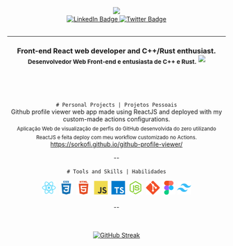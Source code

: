 <div id="header" align="center">
  <img src="https://media.giphy.com/media/M9gbBd9nbDrOTu1Mqx/giphy.gif" width="100"/>
  
  <div id="badges">
    <a href="https://www.linkedin.com/in/kinanprincipe">
      <img src="https://img.shields.io/badge/LinkedIn-steelblue?style=for-the-badge&logo=linkedin&logoColor=white" alt="LinkedIn Badge"/>
    </a>
    <a href="https://twitter.com/kinanprincipe">
      <img src="https://img.shields.io/badge/Twitter-blue?style=for-the-badge&logo=twitter&logoColor=white" alt="Twitter Badge"/>
    </a>
  </div>
  <img src="https://komarev.com/ghpvc/?username=sorkofi&style=flat-square&color=blue" alt=""/>
  
  ***
  
  ### Front-end React web developer and C++/Rust enthusiast. <br /> <sub>Desenvolvedor Web Front-end e entusiasta de C++ e Rust.</sub> <img src="https://camo.githubusercontent.com/fb070d9f71a64edbafed08519130d75e7e0a0a69665d50d94ad095157f702e59/68747470733a2f2f6d656469612e67697068792e636f6d2f6d656469612f6d47634e6a736657416a593541455a4e77362f67697068792e676966" width="48px" />
  
  <br />
  <br />
  <br />
  
  `# Personal Projects | Projetos Pessoais`<br />
  Github profile viewer web app made using ReactJS and deployed with my custom-made actions configurations.<br />
  <sub>Aplicação Web de visualização de perfis do GitHub desenvolvida do zero utilizando ReactJS e feita deploy com meu workflow customizado no Actions.</sub>
  https://sorkofi.github.io/github-profile-viewer/
  
 --
  
  `# Tools and Skills | Habilidades`
  <div>
    <img src="https://github.com/devicons/devicon/blob/master/icons/react/react-original.svg" title="React" alt="React" width="32"/>&nbsp;
    <img src="https://github.com/devicons/devicon/blob/master/icons/css3/css3-plain-wordmark.svg"  title="CSS3" alt="CSS" width="32"/>&nbsp;
    <img src="https://github.com/devicons/devicon/blob/master/icons/html5/html5-plain-wordmark.svg" title="HTML5" alt="HTML" width="32"/>&nbsp;
    <img src="https://github.com/devicons/devicon/blob/master/icons/javascript/javascript-original.svg" title="JavaScript" alt="JavaScript" width="32"/>&nbsp;
    <img src="https://github.com/devicons/devicon/blob/master/icons/typescript/typescript-original.svg" title="TypeScript" alt="TypeScript" width="32"/>&nbsp;
    <img src="https://github.com/devicons/devicon/blob/master/icons/nodejs/nodejs-original.svg" title="NodeJS" alt="NodeJS" width="32"/>&nbsp;
    <img src="https://github.com/devicons/devicon/blob/master/icons/git/git-plain.svg" title="Git" **alt="Git" width="32"/>
    <img src="https://github.com/devicons/devicon/blob/master/icons/figma/figma-original.svg" title="Figma" **alt="Figma" width="32"/>
    <img src="https://github.com/devicons/devicon/blob/master/icons/tailwindcss/tailwindcss-plain.svg" title="TailwindCSS" **alt="TailwindCSS" width="32"/>
</div>
<br/>
--
  
  <br />
  <br />
  <br />
  
  [![GitHub Streak](http://github-readme-streak-stats.herokuapp.com?user=sorkofi&theme=dracula)](https://git.io/streak-stats)
  <!--[![Top Langs](https://github-readme-stats.vercel.app/api/top-langs/?username=sorkofi&layout=compact&theme=vision-friendly-dark)](https://github.com/anuraghazra/github-readme-stats)
  
  [![GitHub Streak](https://github-readme-streak-stats.herokuapp.com/?user=sorkofi&theme=dracula)](https://git.io/streak-stats)

  [![Sorkofi's GitHub stats](https://github-readme-stats.vercel.app/api?username=sorkofi&show_icons=true&theme=dracula)](https://github.com/anuraghazra/github-readme-stats)--> 
  
</div>
